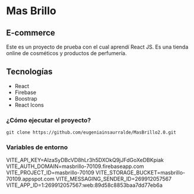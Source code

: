 # Mas Brillo

## E-commerce

Este es un proyecto de prueba con el cual aprendí React JS. Es una tienda online de cosméticos y productos de perfumería.

## Tecnologías

- React
- Firebase
- Boostrap
- React Icons

### ¿Cómo ejecutar el proyecto?

```
git clone https://github.com/eugeniainsaurralde/MasBrillo2.0.git
```

### Variables de entorno

VITE_API_KEY=AIzaSyDBcVD8hLr3h5DXOkQ9jJFdGoXeDBKpiak
VITE_AUTH_DOMAIN=masbrillo-70109.firebaseapp.com
VITE_PROJECT_ID=masbrillo-70109
VITE_STORAGE_BUCKET=masbrillo-70109.appspot.com
VITE_MESSAGING_SENDER_ID=269912057567
VITE_APP_ID=1:269912057567:web:89d58c8853baa7dd77eb6a
